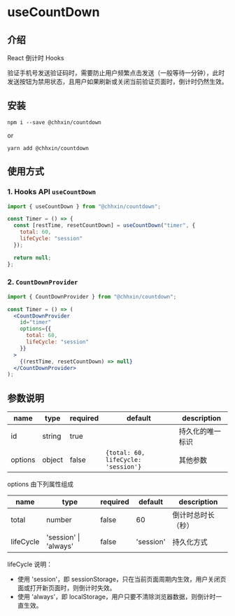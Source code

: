# useCountDown

## 介绍

React 倒计时 Hooks

验证手机号发送验证码时，需要防止用户频繁点击发送（一般等待一分钟），此时发送按钮为禁用状态，且用户如果刷新或关闭当前验证页面时，倒计时仍然生效。

## 安装

```shell
npm i --save @chhxin/countdown
```

or

```shell
yarn add @chhxin/countdown
```

## 使用方式

### 1. Hooks API `useCountDown`

```jsx
import { useCountDown } from "@chhxin/countdown";

const Timer = () => {
  const [restTime, resetCountDown] = useCountDown("timer", {
    total: 60,
    lifeCycle: "session"
  });

  return null;
};
```

### 2. `CountDownProvider`

```jsx
import { CountDownProvider } from "@chhxin/countdown";

const Timer = () => (
  <CountDownProvider
    id="timer"
    options={{
      total: 60,
      lifeCycle: "session"
    }}
  >
    {(restTime, resetCountDown) => null}
  </CountDownProvider>
);
```

## 参数说明

| name    | type   | required | default                             | description      |
| ------- | ------ | -------- | ----------------------------------- | ---------------- |
| id      | string | true     |                                     | 持久化的唯一标识 |
| options | object | false    | `{total: 60, lifeCycle: 'session'}` | 其他参数         |

options 由下列属性组成

| name      | type                  | required | default   | description        |
| --------- | --------------------- | -------- | --------- | ------------------ |
| total     | number                | false    | 60        | 倒计时总时长（秒） |
| lifeCycle | 'session' \| 'always' | false    | 'session' | 持久化方式         |

lifeCycle 说明：

- 使用 'session'，即 sessionStorage，只在当前页面周期内生效，用户关闭页面或打开新页面时，则倒计时失效。
- 使用 'always'，即 localStorage，用户只要不清除浏览器数据，则倒计时一直生效。
